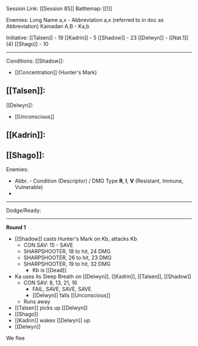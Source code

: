 Session Link:
[[Session 85]]
Battlemap:
[[!]]

Enemies:
Long Name a,x - Abbreviation a,x (referred to in doc as Abbreviation)
Kamadan A,B - Ka,b

Initiative:
[[Talsen]] - 19
[[Kadrin]] - 5
[[Shadow]] - 23
[[Delwyn]] - [[Nat.1]] (4)
[[Shago]] - 10

---
Conditions:
[[Shadow]]:
- [[Concentration]] (Hunter's Mark)

[[Talsen]]:
- 

[[Delwyn]]:
- [[Unconscious]]

[[Kadrin]]:
- 

[[Shago]]: 
- 

Enemies:
- Abbr. - Condition (Descriptor) / DMG Type __R__, __I__, __V__ (Resistant, Immune, Vulnerable)
- 
---
Dodge/Ready:


---
**Round 1**
- [[Shadow]] casts Hunter's Mark on Kb, attacks Kb
	- CON SAV: 15 - SAVE
	- SHARPSHOOTER, 18 to hit, 24 DMG
	- SHARPSHOOTER, 26 to hit, 23 DMG
	- SHARPSHOOTER, 19 to hit, 32 DMG
		- Kb is [[Dead]]
- Ka uses its Sleep Breath on [[Delwyn]], [[Kadrin]], [[Talsen]], [[Shadow]]
	- CON SAV: 8, 13, 21, 16
		- FAIL, SAVE, SAVE, SAVE
		- [[Delwyn]] falls [[Unconscious]]
	- Runs away
- [[Talsen]] picks up [[Delwyn]]
- [[Shago]]
- [[Kadrin]] wakes [[Delwyn]] up
- [[Delwyn]]

We flee